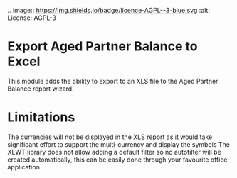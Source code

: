 .. image:: https://img.shields.io/badge/licence-AGPL--3-blue.svg
    :alt: License: AGPL-3

Export Aged Partner Balance to Excel
====================================

This module adds the ability to export to an XLS file to the Aged Partner Balance report wizard.

Limitations
===========

The currencies will not be displayed in the XLS report as it would take significant effort to support the multi-currency and display the symbols
The XLWT library does not allow adding a default filter so no autofilter will be created automatically, this can be easily done through your favourite office application.